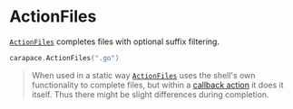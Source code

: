 # ActionFiles

[`ActionFiles`] completes files with optional suffix filtering.

```go
carapace.ActionFiles(".go")
```

> When used in a static way [`ActionFiles`] uses the shell's own functionality to complete files, but within a [callback action](./actionCallback.md) it does it itself. Thus there might be slight differences during completion.

[`ActionFiles`]:https://pkg.go.dev/github.com/rsteube/carapace#ActionFiles
